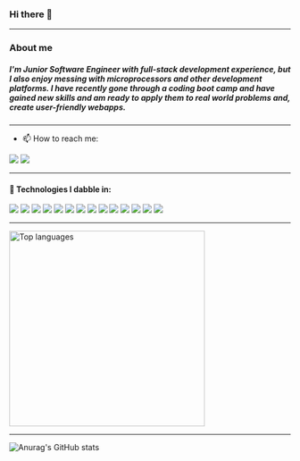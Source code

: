 ### Hi there 👋
---
<h3>About me </h3>

<h5>
I'm Junior Software Engineer with full-stack development experience, but I also enjoy messing with microprocessors and other development platforms. I have recently gone through a coding boot camp and have gained new skills and am ready to apply them to real world problems and, create user-friendly webapps.
</h5>

---

- 📫 How to reach me: 
 <div>
<a href="mailto: paulavila54mac@gmail.com"><img src="https://img.icons8.com/nolan/40/gmail.png"/></a>
<a href="https://www.linkedin.com/in/paul-avila-/"><img src="https://img.icons8.com/nolan/40/linkedin.png"/></a>
</div>

---

<h4> 💾 Technologies I dabble in:</h4>
<div>
<img src="https://img.icons8.com/color/50/000000/python--v2.png"/>
<img src="https://img.icons8.com/color/50/000000/javascript--v2.png"/>
<img src="https://img.icons8.com/color/50/000000/postgreesql.png"/>
<img src="https://img.icons8.com/color/50/000000/linux--v2.png"/>
<img src="https://img.icons8.com/fluency/48/000000/visual-studio-code-2019.png"/>
<img src="https://img.icons8.com/color/50/000000/heroku.png"/>
<img src="https://img.icons8.com/color/50/000000/github--v3.png"/>
<img src="https://img.icons8.com/color/50/000000/git.png"/>
<img src="https://img.icons8.com/color/50/000000/css3.png"/>
<img src="https://img.icons8.com/color/50/000000/html-5--v1.png"/>
<img src="https://img.icons8.com/fluency/48/000000/node-js.png"/>
<img src="https://img.icons8.com/plasticine/50/000000/react.png"/>
<img src="https://img.icons8.com/color/50/000000/bootstrap.png"/>
  <img src="https://img.icons8.com/color/50/000000/slack-new.png"/>
</div>

---
<a href="https://github.com/paul-uA">
  <img align="center" width="350" src="https://github-readme-stats.vercel.app/api/top-langs/?username=prireds174&layout=compact&theme=tokyonight" alt="Top languages" />
</a>

---

![Anurag's GitHub stats](https://github-readme-stats.vercel.app/api?username=paul-uA&show_icons=true&theme=tokyonight)
 


<!--
**paul-uA/paul-uA** is a ✨ _special_ ✨ repository because its `README.md` (this file) appears on your GitHub profile.

Here are some ideas to get you started:

- 🔭 I’m currently working on ...


- 👯 I’m looking to collaborate on ...
- 🤔 I’m looking for help with ...
- 💬 Ask me about ...

- 😄 Pronouns: ...
- ⚡ Fun fact: ...
-->


